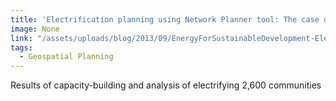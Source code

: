 ```yaml
---
title: 'Electrification planning using Network Planner tool: The case of Ghana'
image: None
link: "/assets/uploads/blog/2013/09/EnergyForSustainableDevelopment-ElectrificationPlanningInGhana-KemausuorEtAl.pdf"
tags:
  - Geospatial Planning
---
```


Results of capacity-building and analysis of electrifying 2,600 communities
